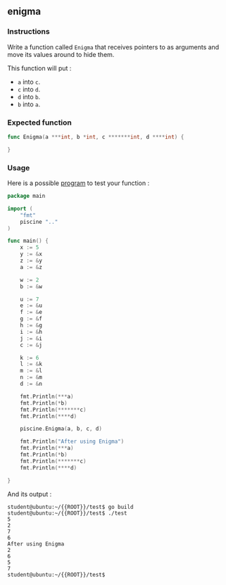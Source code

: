 ## enigma

### Instructions

Write a function called `Enigma` that receives pointers to as arguments and move its values around to hide them.

This function will put :

-   `a` into `c`.
-   `c` into `d`.
-   `d` into `b`.
-   `b` into `a`.

### Expected function

```go
func Enigma(a ***int, b *int, c *******int, d ****int) {

}
```

### Usage

Here is a possible [program](TODO-LINK) to test your function :

```go
package main

import (
	"fmt"
	piscine ".."
)

func main() {
	x := 5
	y := &x
	z := &y
	a := &z

	w := 2
	b := &w

	u := 7
	e := &u
	f := &e
	g := &f
	h := &g
	i := &h
	j := &i
	c := &j

	k := 6
	l := &k
	m := &l
	n := &m
	d := &n

	fmt.Println(***a)
	fmt.Println(*b)
	fmt.Println(*******c)
	fmt.Println(****d)

	piscine.Enigma(a, b, c, d)

	fmt.Println("After using Enigma")
	fmt.Println(***a)
	fmt.Println(*b)
	fmt.Println(*******c)
	fmt.Println(****d)

}
```

And its output :

```console
student@ubuntu:~/{{ROOT}}/test$ go build
student@ubuntu:~/{{ROOT}}/test$ ./test
5
2
7
6
After using Enigma
2
6
5
7
student@ubuntu:~/{{ROOT}}/test$
```
